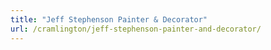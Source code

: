```yaml
---
title: "Jeff Stephenson Painter & Decorator"
url: /cramlington/jeff-stephenson-painter-and-decorator/
---
```


